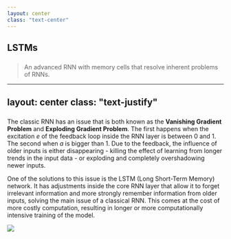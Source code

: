 ```yaml
---
layout: center
class: "text-center"
---
```


## LSTMs

> An advanced RNN with memory cells that resolve inherent problems of RNNs.

<style>
h2 {
  margin-bottom: 1.5rem;
}
</style>

---
layout: center
class: "text-justify"
---

<div class="flex flex-col items-center">


The classic RNN has an issue that is both known as the
**Vanishing Gradient Problem** and **Exploding Gradient Problem**.
The first happens when the excitation $e$ of the feedback loop inside the RNN layer
is between $0$ and $1$. The second when $a$ is bigger than $1$. Due to the feedback,
the influence of older inputs is either disappearing - killing the effect of learning
from longer trends in the input data - or exploding and completely overshadowing
newer inputs.

One of the solutions to this issue is the LSTM (Long Short-Term Memory) network.
It has adjustments inside the core RNN layer that allow it to forget irrelevant information
and more strongly remember information from older inputs, solving the main issue
of a classical RNN. This comes at the cost of more costly computation, resulting
in longer or more computationally intensive training of the model.

![](/images/machine_learning/LSTMs.png)

</div>

<style>
img {
  max-width: 450px;
}
</style>
